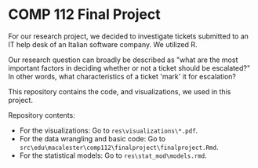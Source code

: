 # COMP 112 Final Project 

For our research project, we decided to investigate tickets submitted to an IT help desk of an Italian software company. We utilized R.

Our research question can broadly be described as "what are the most important factors in deciding whether or not a ticket should be escalated?" In other words, what characteristics of a ticket 'mark' it for escalation?

This repository contains the code, and visualizations, we used in this project.

Repository contents:
- For the visualizations: Go to `res\visualizations\*.pdf`.
- For the data wrangling and basic code: Go to `src\edu\macalester\comp112\finalproject\finalproject.Rmd`.
- For the statistical models: Go to `res\stat_mod\models.rmd`.
